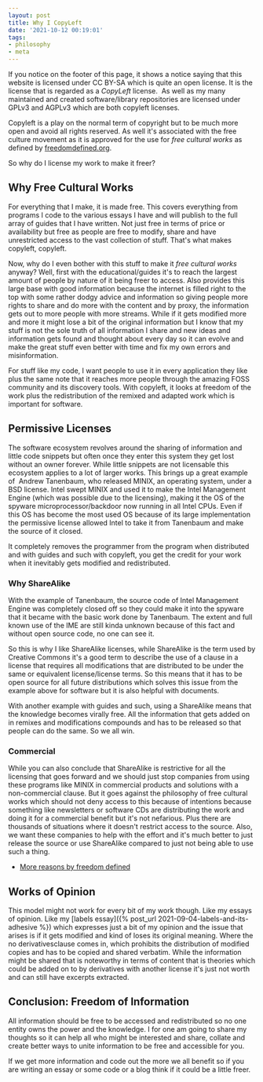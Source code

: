 ```yaml
---
layout: post
title: Why I CopyLeft
date: '2021-10-12 00:19:01'
tags:
- philosophy
- meta
---
```


If you notice on the footer of this page, it shows a notice saying that this
website is licensed under CC BY-SA which is quite an open license.
It is the license that is regarded as a _CopyLeft_ license.
&nbsp;As well as my many maintained and created software/library repositories
are licensed under GPLv3 and AGPLv3 which are both copyleft licenses.

Copyleft is a play on the normal term of copyright but to be much more open and
avoid all rights reserved. As well it's associated with the free culture
movement as it is approved for the use for _free cultural works_ as defined by [freedomdefined.org](https://freedomdefined.org).

So why do I license my work to make it freer?

## Why Free Cultural Works

For everything that I make, it is made free. This covers everything from
programs I code to the various essays I have and will publish to the full array
of guides that I have written. Not just free in terms of price or availability
but free as people are free to modify, share and have unrestricted access
to the vast collection of stuff. That's what makes copyleft, copyleft.

Now,
why do I even bother with this stuff to make it _free cultural works_ anyway?
Well, first with the educational/guides it's to reach the largest amount of
people by nature of it being freer to access. Also provides this large base
with good information because the internet is filled right to the top with some
rather dodgy advice and information so giving people more rights to share and
do more with the content and by proxy, the information gets out to more people
with more streams. While if it gets modified more and more it might lose a bit
of the original information but I know that my stuff is not the sole truth of
all information I share and new ideas and information gets found and thought
about every day so it can evolve and make the great stuff even better with time
and fix my own errors and misinformation.

For stuff like my code, I want people to use it in every application they like
plus the same note that it reaches more people through the amazing
FOSS community and its discovery tools. With copyleft, it looks at freedom of
the work plus the redistribution of the remixed and adapted work which
is important for software.

## Permissive Licenses

The software ecosystem revolves around the sharing of information and little
code snippets but often once they enter this system they get lost without an
owner forever. While little snippets are not licensable this ecosystem applies
to a lot of larger works. This brings up a great example of
&nbsp;Andrew Tanenbaum, who released MINIX, an operating system,
under a BSD license. Intel swept MINIX and used it to make
the Intel Management Engine (which was possible due to the licensing),
making it the OS of the spyware microprocessor/backdoor now running in all
Intel CPUs. Even if this OS has become the most used OS because of its
large implementation the permissive license allowed Intel to take it
from Tanenbaum and make the source of it closed.

It completely removes the programmer from the program when distributed and with
guides and such with copyleft, you get the credit for your work when it
inevitably gets modified and redistributed.

### Why ShareAlike

With the example of Tanenbaum, the source code of Intel Management Engine
was completely closed off so they could make it into the spyware that it became
with the basic work done by Tanenbaum. The extent and full known use of the IME
are still kinda unknown because of this fact and without open source code,
no one can see it.

So this is why I like ShareAlike licenses, while ShareAlike is the term used by
Creative Commons it's a good term to describe the use of a clause in a license
that requires all modifications that are distributed to be under the same or
equivalent license/license terms. So this means that it has to be open source
for all future distributions which solves this issue from the example above for
software but it is also helpful with documents.

With another example with guides and such, using a ShareAlike means that the
knowledge becomes virally free. All the information that gets added on in
remixes and modifications compounds and has to be released so that people can
do the same. So we all win.

### Commercial

While you can also conclude that ShareAlike is restrictive for all the
licensing that goes forward and we should just stop companies from using these
programs like MINIX in commercial products and solutions with a non-commercial
clause. But it goes against the philosophy of free cultural works which should
not deny access to this because of intentions because something like
newsletters or software CDs are distributing the work and doing it for a
commercial benefit but it's not nefarious. Plus there are thousands of
situations where it doesn't restrict access to the source. Also, we want these
companies to help with the effort and it's much better to just release the
source or use ShareAlike compared to just not being able to use such a thing.

- [More reasons by freedom defined](https://freedomdefined.org/Licenses/NC)

## Works of Opinion

This model might not work for every bit of my work though. Like my essays of
opinion. Like my
[labels essay]({% post_url 2021-09-04-labels-and-its-adhesive %}) which
expresses just a bit of my opinion and the issue that arises is if it gets
modified and kind of loses its original meaning.
Where the no derivativesclause comes in, which prohibits the distribution
of modified copies and has to be copied and shared verbatim.
While the information might be shared that is noteworthy in terms of content
that is theories which could be added on to by derivatives with another license
it's just not worth and can still have excerpts extracted.

## Conclusion: Freedom of Information

All information should be free to be accessed and redistributed so no one
entity owns the power and the knowledge. I for one am going to share my
thoughts so it can help all who might be interested and share, collate
and create better ways to unite information to be free and accessible for you.

If we get more information and code out the more we all benefit so if you are
writing an essay or some code or a blog think if it could be a little freer.
